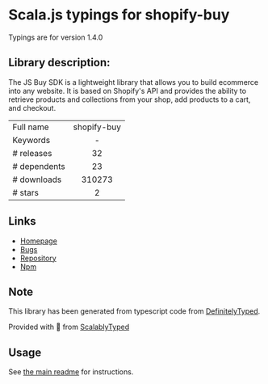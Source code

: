 
# Scala.js typings for shopify-buy

Typings are for version 1.4.0

## Library description:
The JS Buy SDK is a lightweight library that allows you to build ecommerce into any website. It is based on Shopify's API and provides the ability to retrieve products and collections from your shop, add products to a cart, and checkout.

|                    |                 |
| ------------------ | :-------------: |
| Full name          | shopify-buy |
| Keywords           | - |
| # releases         | 32 |
| # dependents       | 23 |
| # downloads        | 310273 |
| # stars            | 2 |

## Links
- [Homepage](https://github.com/Shopify/js-buy-sdk#readme)
- [Bugs](https://github.com/Shopify/js-buy-sdk/issues)
- [Repository](https://github.com/Shopify/js-buy-sdk)
- [Npm](https://www.npmjs.com/package/shopify-buy)
    


## Note
This library has been generated from typescript code from [DefinitelyTyped](https://definitelytyped.org).

Provided with :purple_heart: from [ScalablyTyped](https://github.com/oyvindberg/ScalablyTyped)

## Usage
See [the main readme](../../readme.md) for instructions.


